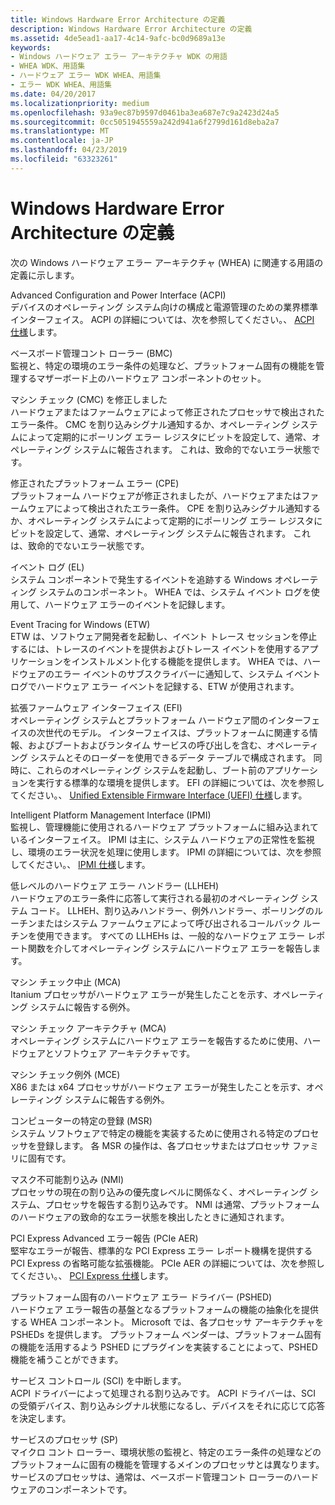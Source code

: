 ```yaml
---
title: Windows Hardware Error Architecture の定義
description: Windows Hardware Error Architecture の定義
ms.assetid: 4de5ead1-aa17-4c14-9afc-bc0d9689a13e
keywords:
- Windows ハードウェア エラー アーキテクチャ WDK の用語
- WHEA WDK、用語集
- ハードウェア エラー WDK WHEA、用語集
- エラー WDK WHEA、用語集
ms.date: 04/20/2017
ms.localizationpriority: medium
ms.openlocfilehash: 93a9ec87b9597d0461ba3ea687e7c9a2423d24a5
ms.sourcegitcommit: 0cc5051945559a242d941a6f2799d161d8eba2a7
ms.translationtype: MT
ms.contentlocale: ja-JP
ms.lasthandoff: 04/23/2019
ms.locfileid: "63323261"
---
```

# <a name="windows-hardware-error-architecture-definitions"></a>Windows Hardware Error Architecture の定義


次の Windows ハードウェア エラー アーキテクチャ (WHEA) に関連する用語の定義に示します。

<a href="" id="advanced-configuration-and-power-interface--acpi-"></a>Advanced Configuration and Power Interface (ACPI)  
デバイスのオペレーティング システム向けの構成と電源管理のための業界標準インターフェイス。 ACPI の詳細については、次を参照してください。、 [ACPI 仕様](https://go.microsoft.com/fwlink/p/?linkid=69483)します。

<a href="" id="baseboard-management-controller--bmc-"></a>ベースボード管理コント ローラー (BMC)  
監視と、特定の環境のエラー条件の処理など、プラットフォーム固有の機能を管理するマザーボード上のハードウェア コンポーネントのセット。

<a href="" id="corrected-machine-check--cmc-"></a>マシン チェック (CMC) を修正しました  
ハードウェアまたはファームウェアによって修正されたプロセッサで検出されたエラー条件。 CMC を割り込みシグナル通知するか、オペレーティング システムによって定期的にポーリング エラー レジスタにビットを設定して、通常、オペレーティング システムに報告されます。 これは、致命的でないエラー状態です。

<a href="" id="corrected-platform-error--cpe-"></a>修正されたプラットフォーム エラー (CPE)  
プラットフォーム ハードウェアが修正されましたが、ハードウェアまたはファームウェアによって検出されたエラー条件。 CPE を割り込みシグナル通知するか、オペレーティング システムによって定期的にポーリング エラー レジスタにビットを設定して、通常、オペレーティング システムに報告されます。 これは、致命的でないエラー状態です。

<a href="" id="event-log--el-"></a>イベント ログ (EL)  
システム コンポーネントで発生するイベントを追跡する Windows オペレーティング システムのコンポーネント。 WHEA では、システム イベント ログを使用して、ハードウェア エラーのイベントを記録します。

<a href="" id="event-tracing-for-windows--etw-"></a>Event Tracing for Windows (ETW)  
ETW は、ソフトウェア開発者を起動し、イベント トレース セッションを停止するには、トレースのイベントを提供およびトレース イベントを使用するアプリケーションをインストルメント化する機能を提供します。 WHEA では、ハードウェアのエラー イベントのサブスクライバーに通知して、システム イベント ログでハードウェア エラー イベントを記録する、ETW が使用されます。

<a href="" id="extensible-firmware-interface--efi-"></a>拡張ファームウェア インターフェイス (EFI)  
オペレーティング システムとプラットフォーム ハードウェア間のインターフェイスの次世代のモデル。 インターフェイスは、プラットフォームに関連する情報、およびブートおよびランタイム サービスの呼び出しを含む、オペレーティング システムとそのローダーを使用できるデータ テーブルで構成されます。 同時に、これらのオペレーティング システムを起動し、ブート前のアプリケーションを実行する標準的な環境を提供します。 EFI の詳細については、次を参照してください。、 [Unified Extensible Firmware Interface (UEFI) 仕様](https://go.microsoft.com/fwlink/p/?linkid=69484)します。

<a href="" id="intelligent-platform-management-interface--ipmi-"></a>Intelligent Platform Management Interface (IPMI)  
監視し、管理機能に使用されるハードウェア プラットフォームに組み込まれているインターフェイス。 IPMI は主に、システム ハードウェアの正常性を監視し、環境のエラー状況を処理に使用します。 IPMI の詳細については、次を参照してください。、 [IPMI 仕様](https://go.microsoft.com/fwlink/p/?linkid=69485)します。

<a href="" id="low-level-hardware-error-handler--llheh-"></a>低レベルのハードウェア エラー ハンドラー (LLHEH)  
ハードウェアのエラー条件に応答して実行される最初のオペレーティング システム コード。 LLHEH、割り込みハンドラー、例外ハンドラー、ポーリングのルーチンまたはシステム ファームウェアによって呼び出されるコールバック ルーチンを使用できます。 すべての LLHEHs は、一般的なハードウェア エラー レポート関数を介してオペレーティング システムにハードウェア エラーを報告します。

<a href="" id="machine-check-abort--mca-"></a>マシン チェック中止 (MCA)  
Itanium プロセッサがハードウェア エラーが発生したことを示す、オペレーティング システムに報告する例外。

<a href="" id="machine-check-architecture--mca-"></a>マシン チェック アーキテクチャ (MCA)  
オペレーティング システムにハードウェア エラーを報告するために使用、ハードウェアとソフトウェア アーキテクチャです。

<a href="" id="machine-check-exception--mce-"></a>マシン チェック例外 (MCE)  
X86 または x64 プロセッサがハードウェア エラーが発生したことを示す、オペレーティング システムに報告する例外。

<a href="" id="machine-specific-register--msr-"></a>コンピューターの特定の登録 (MSR)  
システム ソフトウェアで特定の機能を実装するために使用される特定のプロセッサを登録します。 各 MSR の操作は、各プロセッサまたはプロセッサ ファミリに固有です。

<a href="" id="nonmaskable-interrupt--nmi-"></a>マスク不可能割り込み (NMI)  
プロセッサの現在の割り込みの優先度レベルに関係なく、オペレーティング システム、プロセッサを報告する割り込みです。 NMI は通常、プラットフォームのハードウェアの致命的なエラー状態を検出したときに通知されます。

<a href="" id="pci-express-advanced-error-reporting--pcie-aer-"></a>PCI Express Advanced エラー報告 (PCIe AER)  
堅牢なエラーが報告、標準的な PCI Express エラー レポート機構を提供する PCI Express の省略可能な拡張機能。 PCIe AER の詳細については、次を参照してください。、 [PCI Express 仕様](https://go.microsoft.com/fwlink/p/?linkid=69486)します。

<a href="" id="platform-specific-hardware-error-driver--pshed-"></a>プラットフォーム固有のハードウェア エラー ドライバー (PSHED)  
ハードウェア エラー報告の基盤となるプラットフォームの機能の抽象化を提供する WHEA コンポーネント。 Microsoft では、各プロセッサ アーキテクチャを PSHEDs を提供します。 プラットフォーム ベンダーは、プラットフォーム固有の機能を活用するよう PSHED にプラグインを実装することによって、PSHED 機能を補うことができます。

<a href="" id="service-control-interrupt--sci-"></a>サービス コントロール (SCI) を中断します。  
ACPI ドライバーによって処理される割り込みです。 ACPI ドライバーは、SCI の受領デバイス、割り込みシグナル状態になるし、デバイスをそれに応じて応答を決定します。

<a href="" id="service-processor--sp-"></a>サービスのプロセッサ (SP)  
マイクロ コント ローラー、環境状態の監視と、特定のエラー条件の処理などのプラットフォームに固有の機能を管理するメインのプロセッサとは異なります。 サービスのプロセッサは、通常は、ベースボード管理コント ローラーのハードウェアのコンポーネントです。

 

 




